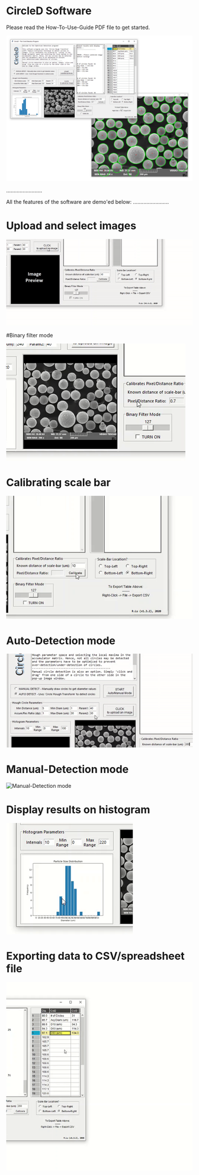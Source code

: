 # CircleD Software

Please read the How-To-Use-Guide PDF file to get started.

![Main image of software](CircleD_v1.3.2.PNG)

........................

All the features of the software are demo'ed below:
........................

# Upload and select images

![Upload and select images](Features_MP4_GIF/Upload_select_img.gif)

#Binary filter mode

![Binary filter mode](Features_MP4_GIF/Binary_filter_mode.gif)

# Calibrating scale bar

![Calibrating scale bar](Features_MP4_GIF/Calibrate_Scale_Bar.gif)

# Auto-Detection mode

![Auto-Detection mode](Features_MP4_GIF/AutoDetect_mode.gif)

# Manual-Detection mode

![Manual-Detection mode](Features_MP4_GIF/Manual_combine_mode.gif)

# Display results on histogram

![Display results on histogram](Features_MP4_GIF/Histogram_mode.gif)

# Exporting data to CSV/spreadsheet file

![Exporting data to CSV/spreadsheet file](Features_MP4_GIF/Export_spreadsheet.gif)
